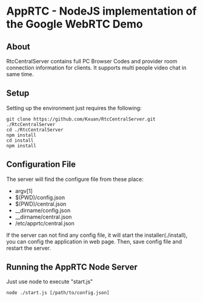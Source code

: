 # AppRTC - NodeJS implementation of the Google WebRTC Demo

## About
RtcCentralServer contains full PC Browser Codes and provider room connection information for clients. It supports multi people video chat in same time.

## Setup
Setting up the environment just requires the following:

```
git clone https://github.com/Kxuan/RtcCentralServer.git ./RtcCentralServer
cd ./RtcCentralServer
npm install
cd install
npm install
```

## Configuration File
The server will find the configure file from these place:
- argv[1]
- $(PWD)/config.json
- $(PWD)/central.json
- __dirname/config.json
- __dirname/central.json
- /etc/apprtc/central.json

If the server can not find any config file, it will start the installer(./install), you can config the application in web page. Then, save config file and restart the server.
   

## Running the AppRTC Node Server
Just use node to execute "start.js"
```
node ./start.js [/path/to/config.json]
```
